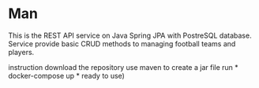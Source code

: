 # Man
This is the REST API service on Java Spring JPA with PostreSQL database.
Service provide  basic CRUD methods to managing football teams and players.

instruction
download the repository
use maven to create a jar file
run * docker-compose up *
ready to use)
